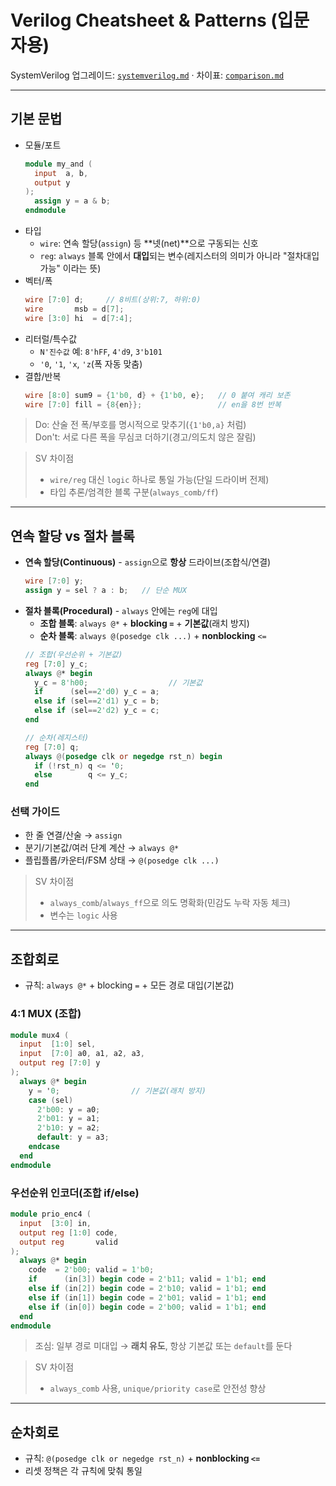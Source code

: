 # Verilog Cheatsheet & Patterns (입문자용)

SystemVerilog 업그레이드: [`systemverilog.md`](systemverilog.md) · 차이표: [`comparison.md`](comparison.md)

---

## 기본 문법
- 모듈/포트
  ```verilog
  module my_and (
    input  a, b,
    output y
  );
    assign y = a & b;
  endmodule
  ```
- 타입
  - `wire`: 연속 할당(`assign`) 등 **넷(net)**으로 구동되는 신호
  - `reg`: `always` 블록 안에서 **대입**되는 변수(레지스터의 의미가 아니라 "절차대입 가능" 이라는 뜻)
- 벡터/폭
  ```verilog
  wire [7:0] d;     // 8비트(상위:7, 하위:0)
  wire       msb = d[7];
  wire [3:0] hi  = d[7:4];
  ```
- 리터럴/특수값
  - `N'진수값` 예: `8'hFF`, `4'd9`, `3'b101`
  - `'0`, `'1`, `'x`, `'z`(폭 자동 맞춤)
- 결합/반복
  ```verilog
  wire [8:0] sum9 = {1'b0, d} + {1'b0, e};   // 0 붙여 캐리 보존
  wire [7:0] fill = {8{en}};                 // en을 8번 반복
  ```
> Do: 산술 전 폭/부호를 명시적으로 맞추기(`{1'b0,a}` 처럼)<br>
> Don't: 서로 다른 폭을 무심코 더하기(경고/의도치 않은 잘림)

> SV 차이점<br>
> - `wire/reg` 대신 `logic` 하나로 통일 가능(단일 드라이버 전제)
> - 타입 추론/엄격한 블록 구분(`always_comb/ff`)

---

## 연속 할당 vs 절차 블록
- **연속 할당(Continuous)** - `assign`으로 **항상** 드라이브(조합식/연결)
  ```verilog
  wire [7:0] y;
  assign y = sel ? a : b;   // 단순 MUX
  ```
- **절차 블록(Procedural)** - `always` 안에는 `reg`에 대입
  - **조합 블록**: `always @*` + **blocking `=`** + **기본값**(래치 방지)
  - **순차 블록**: `always @(posedge clk ...)` + **nonblocking** `<=`
  ```verilog
  // 조합(우선순위 + 기본값)
  reg [7:0] y_c;
  always @* begin
    y_c = 8'h00;                  // 기본값
    if      (sel==2'd0) y_c = a;
    else if (sel==2'd1) y_c = b;
    else if (sel==2'd2) y_c = c;
  end
  
  // 순차(레지스터)
  reg [7:0] q;
  always @(posedge clk or negedge rst_n) begin
    if (!rst_n) q <= '0;
    else        q <= y_c;
  end
  ```
### 선택 가이드
- 한 줄 연결/산술 → `assign`
- 분기/기본값/여러 단계 계산 → `always @*`
- 플립플롭/카운터/FSM 상태 → `@(posedge clk ...)`
> SV 차이점
> - `always_comb`/`always_ff`으로 의도 명확화(민감도 누락 자동 체크)
> - 변수는 `logic` 사용

---

## 조합회로
- 규칙: `always @*` + blocking `=` + 모든 경로 대입(기본값)

### 4:1 MUX (조합)
```verilog
module mux4 (
  input  [1:0] sel,
  input  [7:0] a0, a1, a2, a3,
  output reg [7:0] y
);
  always @* begin
    y = '0;                // 기본값(래치 방지)
    case (sel)
      2'b00: y = a0;
      2'b01: y = a1;
      2'b10: y = a2;
      default: y = a3;
    endcase
  end
endmodule
```
### 우선순위 인코더(조합 if/else)
```verilog
module prio_enc4 (
  input  [3:0] in,
  output reg [1:0] code,
  output reg       valid
);
  always @* begin
    code  = 2'b00; valid = 1'b0;
    if      (in[3]) begin code = 2'b11; valid = 1'b1; end
    else if (in[2]) begin code = 2'b10; valid = 1'b1; end
    else if (in[1]) begin code = 2'b01; valid = 1'b1; end
    else if (in[0]) begin code = 2'b00; valid = 1'b1; end
  end
endmodule
```
> 조심: 일부 경로 미대입 → **래치 유도**, 항상 기본값 또는 `default`를 둔다

> SV 차이점
> - `always_comb` 사용, `unique/priority case`로 안전성 향상

---

## 순차회로
- 규칙: `@(posedge clk or negedge rst_n)` + **nonblocking `<=`**
- 리셋 정책은 각 규칙에 맞춰 통일

























































